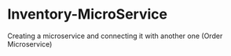 # Inventory-MicroService
Creating a microservice and connecting it with another one (Order Microservice)
